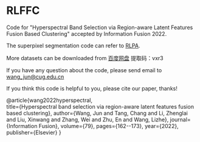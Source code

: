 # RLFFC
Code for "Hyperspectral Band Selection via Region-aware Latent Features Fusion Based Clustering" accepted by Information Fusion 2022.

The superpixel segmentation code can refer to <a href=https://github.com/junjun-jiang/RLPA>RLPA</a>.

More datasets can be downloaded from <a href=https://pan.baidu.com/s/1895rzjvGRcr6JZLNCsDkGA>百度网盘</a>
提取码：vxr3

If you have any question about the code, please send email to wang_jun@cug.edu.cn

If you think this code is helpful to you, please cite our paper, thanks!

@article{wang2022hyperspectral, \
  title={Hyperspectral band selection via region-aware latent features fusion based clustering},
  author={Wang, Jun and Tang, Chang and Li, Zhenglai and Liu, Xinwang and Zhang, Wei and Zhu, En and Wang, Lizhe},
  journal={Information Fusion},
  volume={79},
  pages={162--173},
  year={2022},
  publisher={Elsevier}
}
